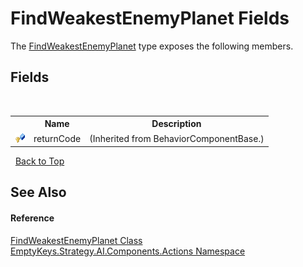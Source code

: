 # FindWeakestEnemyPlanet Fields
 

The <a href="T_EmptyKeys_Strategy_AI_Components_Actions_FindWeakestEnemyPlanet">FindWeakestEnemyPlanet</a> type exposes the following members.


## Fields
&nbsp;<table><tr><th></th><th>Name</th><th>Description</th></tr><tr><td>![Protected field](media/protfield.gif "Protected field")</td><td>returnCode</td><td> (Inherited from BehaviorComponentBase.)</td></tr></table>&nbsp;
<a href="#findweakestenemyplanet-fields">Back to Top</a>

## See Also


#### Reference
<a href="T_EmptyKeys_Strategy_AI_Components_Actions_FindWeakestEnemyPlanet">FindWeakestEnemyPlanet Class</a><br /><a href="N_EmptyKeys_Strategy_AI_Components_Actions">EmptyKeys.Strategy.AI.Components.Actions Namespace</a><br />